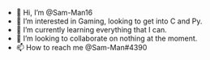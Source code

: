 - 👋 Hi, I’m @Sam-Man16
- 👀 I’m interested in Gaming, looking to get into C and Py.
- 🌱 I’m currently learning everything that I can.
- 💞️ I’m looking to collaborate on nothing at the moment.
- 📫 How to reach me @Sam-Man#4390

<!---
Sam-Man16/Sam-Man16 is a ✨ special ✨ repository because its `README.md` (this file) appears on your GitHub profile.
You can click the Preview link to take a look at your changes.
--->
